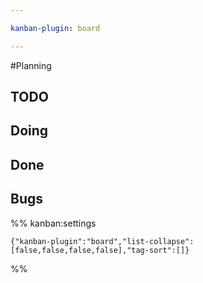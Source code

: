 ```yaml
---

kanban-plugin: board

---
```

#Planning 
## TODO



## Doing



## Done



## Bugs





%% kanban:settings
```
{"kanban-plugin":"board","list-collapse":[false,false,false,false],"tag-sort":[]}
```
%%